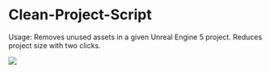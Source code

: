 # Clean-Project-Script
Usage: Removes unused assets in a given Unreal Engine 5 project. Reduces project size with two clicks.

![]([https://drive.google.com/uc?export=view&id=1zK6j8SvXLTEoMHbdIPX9cGjzISJI1BeK](https://doc-0o-1o-docs.googleusercontent.com/docs/securesc/brgto4cm6gr9pinvshtqesf5u8gvlemh/564k8n3h4heibp6q0se7c5s2ks5a3grf/1701645375000/04114561651844105172/04114561651844105172/1zK6j8SvXLTEoMHbdIPX9cGjzISJI1BeK?e=view&ax=AEqgLxlUPHR4pSrdRA6X21DqfH1i8ewzoLbGZtYrpQW0wwxBfLf3O1sTzOj98ABwhd1ZKsNbofvSikj_I6mH-_FJ6GdsegshYzIqtUPGr_rdU34UkA0-0AiRKClCelhv85FmUNxVQRUE7PPyEvaGOXSn8Hcefb8q_eFiz3S2IxwLBcAcsqKJ3zcQWAEEcm_9hGPn1XHHDaB2UVa9L4pe5aNqT4XkuueMpgiILHeAB7p0Mwlb-RN6rL8Y1HA5W9Zzeu6dUVsU7xT63KNHl8rQMmBRxi2Kl99yt31gHU3e5mOsGpGbaOGloPCpEpHaLVaJ-vhE_ADGpSt22QjLsH-pYmj7JV8UBqasUT5lwMbsFnJJl6G_dPlujQSGXpaj9mRhUcp6xkkaQDOwMZnp_sNqQpzmWENFG7FWNcOEPPnyCmDOusU_kRKvPJE3kNKljT3me9RE21fuqFAj3KE5Kxg36-_TjE6t8S9t-idaTwleUkC-R3atz76T8HOSWdcoqauMIWXnv2SsGBvwcUVkw08jhr7bbvhNz0yvpNRFduiKGY6sXYLGSICJ_XLl-ZoInfP0mS_LM0wrDhDk8L99AbRpdMK6zD0W5MgwF1G4vKVqsz2HoNm5VC7McJVw2ZkcLkxzlKEUaON9BGMUX2E4cC6pmCJKBPMYvm2qOmam0WJvePjUMdS82UwAB30hMOHS9iHEyXpHtF4BuFKy-7fTsbBk3ow3LsPsCBXLU7IrjXT3cygMzhqWS5D4dTFFS8eAGIk5Apn6bT7r7QjGSlWDEH5cHq8vnVi0t6nJr_2EKjT7YAVYwrGf7mzh5dqwMiZpWyHjPf8B2FjX3EzVmJ30ezPmJXLiTzSGcUMVzxLsjImAAAfYc98RfSPvH9hc14nCnmYtAB-lxbhLUc7F7Jvuv9ywF2CVWzrBQMcFNCoh8kiSM4VfSw74yGvL2p0So7yJQpb_UFnrHeMaL-VmZwBuYnN2fUv-UPVbGtVjHfpdt-giOrk_SOgZcmrIuCmReSSdstLC&uuid=595a32b6-c939-471a-a589-3a59567a74ad&authuser=0&nonce=vjb1q33geo9hk&user=04114561651844105172&hash=gaem9d0e78106cmmnc0vqb4clelhhqau)https://doc-0o-1o-docs.googleusercontent.com/docs/securesc/brgto4cm6gr9pinvshtqesf5u8gvlemh/564k8n3h4heibp6q0se7c5s2ks5a3grf/1701645375000/04114561651844105172/04114561651844105172/1zK6j8SvXLTEoMHbdIPX9cGjzISJI1BeK?e=view&ax=AEqgLxlUPHR4pSrdRA6X21DqfH1i8ewzoLbGZtYrpQW0wwxBfLf3O1sTzOj98ABwhd1ZKsNbofvSikj_I6mH-_FJ6GdsegshYzIqtUPGr_rdU34UkA0-0AiRKClCelhv85FmUNxVQRUE7PPyEvaGOXSn8Hcefb8q_eFiz3S2IxwLBcAcsqKJ3zcQWAEEcm_9hGPn1XHHDaB2UVa9L4pe5aNqT4XkuueMpgiILHeAB7p0Mwlb-RN6rL8Y1HA5W9Zzeu6dUVsU7xT63KNHl8rQMmBRxi2Kl99yt31gHU3e5mOsGpGbaOGloPCpEpHaLVaJ-vhE_ADGpSt22QjLsH-pYmj7JV8UBqasUT5lwMbsFnJJl6G_dPlujQSGXpaj9mRhUcp6xkkaQDOwMZnp_sNqQpzmWENFG7FWNcOEPPnyCmDOusU_kRKvPJE3kNKljT3me9RE21fuqFAj3KE5Kxg36-_TjE6t8S9t-idaTwleUkC-R3atz76T8HOSWdcoqauMIWXnv2SsGBvwcUVkw08jhr7bbvhNz0yvpNRFduiKGY6sXYLGSICJ_XLl-ZoInfP0mS_LM0wrDhDk8L99AbRpdMK6zD0W5MgwF1G4vKVqsz2HoNm5VC7McJVw2ZkcLkxzlKEUaON9BGMUX2E4cC6pmCJKBPMYvm2qOmam0WJvePjUMdS82UwAB30hMOHS9iHEyXpHtF4BuFKy-7fTsbBk3ow3LsPsCBXLU7IrjXT3cygMzhqWS5D4dTFFS8eAGIk5Apn6bT7r7QjGSlWDEH5cHq8vnVi0t6nJr_2EKjT7YAVYwrGf7mzh5dqwMiZpWyHjPf8B2FjX3EzVmJ30ezPmJXLiTzSGcUMVzxLsjImAAAfYc98RfSPvH9hc14nCnmYtAB-lxbhLUc7F7Jvuv9ywF2CVWzrBQMcFNCoh8kiSM4VfSw74yGvL2p0So7yJQpb_UFnrHeMaL-VmZwBuYnN2fUv-UPVbGtVjHfpdt-giOrk_SOgZcmrIuCmReSSdstLC&uuid=595a32b6-c939-471a-a589-3a59567a74ad&authuser=0&nonce=vjb1q33geo9hk&user=04114561651844105172&hash=gaem9d0e78106cmmnc0vqb4clelhhqau)
